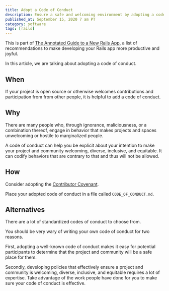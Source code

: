 ```yaml
---
title: Adopt a Code of Conduct
description: Ensure a safe and welcoming environment by adopting a code of conduct.
published_at: September 15, 2020 7 am PT
category: software
tags: [rails]
---
```


This is part of [The Annotated Guide to a New Rails
App](the_annotated_guide_to_a_new_rails_app), a list of
recommendations to make developing your Rails app more productive and joyful.

In this article, we are talking about adopting a code of conduct.

## When

If your project is open source or otherwise welcomes contributions and
participation from from other people, it is helpful to add a code of conduct.

## Why

There are many people who, through ignorance, maliciousness, or a combination
thereof, engage in behavior that makes projects and spaces unwelcoming or
hostile to marginalized people.

A code of conduct can help you be explicit about your intention to make your
project and community welcoming, diverse, inclusive, and equitable. It can
codify behaviors that are contrary to that and thus will not be allowed.

## How

Consider adopting the [Contributor
Covenant](https://www.contributor-covenant.org).

Place your adopted code of conduct in a file called `CODE_OF_CONDUCT.md`.

## Alternatives

There are a lot of standardized codes of conduct to choose from.

You should be very wary of writing your own code of conduct for two reasons.

First, adopting a well-known code of conduct makes it easy for potential
participants to determine that the project and community will be a safe place
for them.

Secondly, developing policies that effectively ensure a project and community
is welcoming, diverse, inclusive, and equitable requires a lot of expertise.
Take advantage of the work people have done for you to make sure your code of
conduct is effective.
